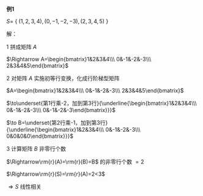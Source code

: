 **例1**  
  
$S=$ { $(1,2,3,4),(0,-1,-2,-3),(2,3,4,5)$ }  
  
解：  
  
1 拼成矩阵 $A$  
  
$\Rightarrow A=\begin{bmatrix}1&2&3&4\\\ 0&-1&-2&-3\\\ 2&3&4&5\end{bmatrix}$  
  
2 对矩阵 $A$ 实施初等行变换，化成行阶梯型矩阵  
  
$A=\begin{bmatrix}1&2&3&4\\\ 0&-1&-2&-3\\\ 2&3&4&5\end{bmatrix}$  
  
$\to\underset{第1行乘-2，加到第3行}{\underline{\begin{bmatrix}1&2&3&4\\\ 0&-1&-2&-3\\\ 0&-1&-2&-3\end{bmatrix}}}$  
  
$\to B=\underset{第2行乘-1，加到第3行}{\underline{\begin{bmatrix}1&2&3&4\\\ 0&-1&-2&-3\\\ 0&0&0&0\end{bmatrix}}}$  
  
3 计算矩阵 $B$ 非零行个数  
  
$\Rightarrow\rm{r}(A)=\rm{r}(B)=B$ 的非零行个数 $=2$  
  
$\Rightarrow\rm{r}(S)=\rm{r}(A)=2<3$  
  
$\Rightarrow S$ 线性相关  
  
